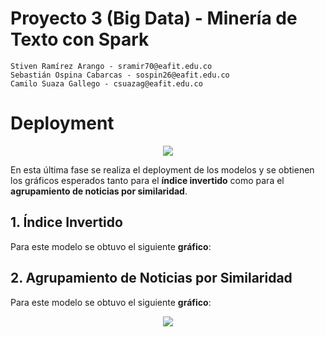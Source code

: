# Proyecto 3 (Big Data) - Minería de Texto con Spark

    Stiven Ramírez Arango - sramir70@eafit.edu.co
    Sebastián Ospina Cabarcas - sospin26@eafit.edu.co
    Camilo Suaza Gallego - csuazag@eafit.edu.co

# Deployment

<p align="center"> <img src="http://crisp-dm.eu/wp-content/uploads/2013/03/Deployment.jpg"> </p>

En esta última fase se realiza el deployment de los modelos y se obtienen los gráficos esperados tanto para el **índice invertido** como para el **agrupamiento de noticias por similaridad**.

## 1. Índice Invertido

Para este modelo se obtuvo el siguiente **gráfico**:


## 2. Agrupamiento de Noticias por Similaridad

Para este modelo se obtuvo el siguiente **gráfico**:

<p align="center"> <img src="https://irenelizihui.files.wordpress.com/2016/07/13950777_843664199102483_1888567216_o.jpg?w=656"> </p>
